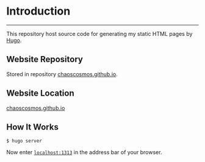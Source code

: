 # Introduction
  ------------

This repository host source code for generating my static HTML pages by [Hugo](http://gohugo.io/).

## Website Repository
Stored in repository [chaoscosmos.github.io](https://github.com/chaoscosmos/chaoscosmos.github.io).

## Website Location
[chaoscosmos.github.io](https://chaoscosmos.github.io)

## How It Works

`$ hugo server`

Now enter [`localhost:1313`](http://localhost:1313/) in the address bar of your browser.


